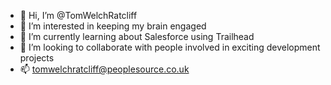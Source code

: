 - 👋 Hi, I’m @TomWelchRatcliff
- 👀 I’m interested in keeping my brain engaged 
- 🌱 I’m currently learning about Salesforce using Trailhead
- 💞️ I’m looking to collaborate with people involved in exciting development projects
- 📫 tomwelchratcliff@peoplesource.co.uk

<!---
TomWelchRatcliff/TomWelchRatcliff is a ✨ special ✨ repository because its `README.md` (this file) appears on your GitHub profile.
You can click the Preview link to take a look at your changes.
--->
